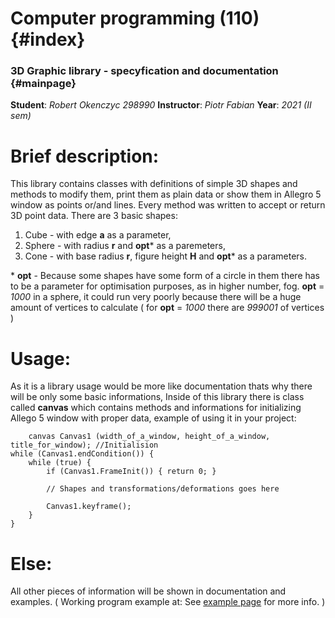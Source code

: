 # Computer programming (110) {#index}
### 3D Graphic library - specyfication and documentation {#mainpage}
**Student**: *Robert Okenczyc 298990* 
**Instructor**: *Piotr Fabian* 
**Year**: *2021 (II sem)*

# Brief description:
This library contains classes with definitions of simple 3D shapes and methods to modify them, print them as plain data or show them in Allegro 5 window as points or/and lines. Every method was written to accept or return 3D point data. 
There are 3 basic shapes:

 1. Cube - with edge **a** as a parameter,
 2. Sphere - with radius **r** and **opt*** as a paremeters,
 3. Cone - with base radius **r**, figure height **H** and **opt*** as a parameters.

\* **opt** - Because some shapes have some form of a circle in them there has to be a parameter for optimisation purposes, as in higher number, fog. **opt** = *1000* in a sphere, it could run very poorly because there will be a huge amount of vertices to calculate ( for **opt** = *1000* there are *999001* of vertices )

# Usage:
As it is a library usage would be more like documentation thats why there will be only some basic informations,
Inside of this library there is class called **canvas** which contains methods and informations for initializing Allego 5 window with proper data, example of using it in your project:

        canvas Canvas1 (width_of_a_window, height_of_a_window, title_for_window); //Initialision
    while (Canvas1.endCondition()) {
        while (true) {
            if (Canvas1.FrameInit()) { return 0; }
			
			// Shapes and transformations/deformations goes here

            Canvas1.keyframe();
        }
    }
# Else:
All other pieces of information will be shown in documentation and examples. ( Working program example at: See [example page](example.md) for more info. )